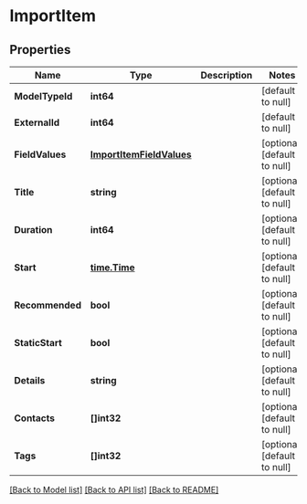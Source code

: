 # ImportItem

## Properties
Name | Type | Description | Notes
------------ | ------------- | ------------- | -------------
**ModelTypeId** | **int64** |  | [default to null]
**ExternalId** | **int64** |  | [default to null]
**FieldValues** | [**ImportItemFieldValues**](ImportItem_field_values.md) |  | [optional] [default to null]
**Title** | **string** |  | [optional] [default to null]
**Duration** | **int64** |  | [optional] [default to null]
**Start** | [**time.Time**](time.Time.md) |  | [optional] [default to null]
**Recommended** | **bool** |  | [optional] [default to null]
**StaticStart** | **bool** |  | [optional] [default to null]
**Details** | **string** |  | [optional] [default to null]
**Contacts** | **[]int32** |  | [optional] [default to null]
**Tags** | **[]int32** |  | [optional] [default to null]

[[Back to Model list]](../README.md#documentation-for-models) [[Back to API list]](../README.md#documentation-for-api-endpoints) [[Back to README]](../README.md)


